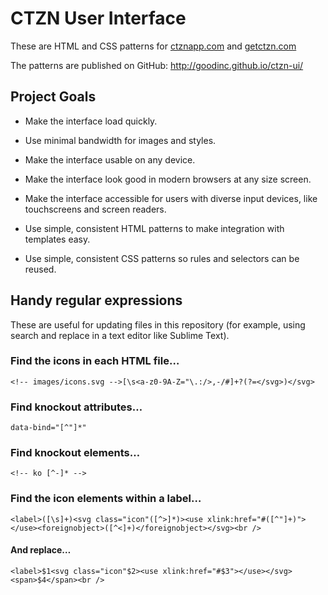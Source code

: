 # CTZN User Interface

These are HTML and CSS patterns for [ctznapp.com](http://ctznapp.com) and [getctzn.com](http://getctzn.com)

The patterns are published on GitHub:
<http://goodinc.github.io/ctzn-ui/>

## Project Goals

* Make the interface load quickly.

* Use minimal bandwidth for images and styles.

* Make the interface usable on any device.

* Make the interface look good in modern browsers at any size screen.

* Make the interface accessible for users with diverse input devices, like touchscreens and screen readers.

* Use simple, consistent HTML patterns to make integration with templates easy.

* Use simple, consistent CSS patterns so rules and selectors can be reused.



## Handy regular expressions

These are useful for updating files in this repository (for example, using search and replace in a text editor like Sublime Text).


### Find the icons in each HTML file…

    <!-- images/icons.svg -->[\s<a-z0-9A-Z="\.:/>,-/#]+?(?=</svg>)</svg>


### Find knockout attributes…

    data-bind="[^"]*"


### Find knockout elements…

    <!-- ko [^-]* -->


### Find the icon elements within a label…

    <label>([\s]+)<svg class="icon"([^>]*)><use xlink:href="#([^"]+)"></use><foreignobject>([^<]+)</foreignobject></svg><br />

#### And replace…

    <label>$1<svg class="icon"$2><use xlink:href="#$3"></use></svg><span>$4</span><br />

